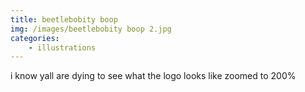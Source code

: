 ```yaml
---
title: beetlebobity boop
img: /images/beetlebobity boop 2.jpg
categories:
    - illustrations
---
```

i know yall are dying to see what the logo looks like zoomed to 200%

